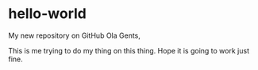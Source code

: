 # hello-world
My new repository on GitHub
Ola Gents,

This is me trying to do my thing on this thing.
Hope it is going to work just fine.
